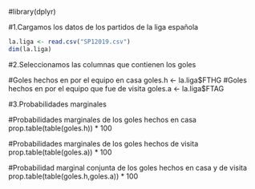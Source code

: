 #library(dplyr)

#1.Cargamos los datos de los partidos de la liga española
```R
la.liga <- read.csv("SP12019.csv")
dim(la.liga)
```
#2.Seleccionamos las columnas que contienen los goles 

#Goles hechos en por el equipo en casa
goles.h <- la.liga$FTHG 
#Goles hechos en por el equipo que fue de visita
goles.a <- la.liga$FTAG

#3.Probabilidades marginales

#Probabilidades marginales de los goles hechos en casa
prop.table(table(goles.h)) * 100

#Probabilidades marginales de los goles hechos de visita
prop.table(table(goles.a)) * 100

#Probabilidad marginal conjunta de los goles hechos en casa y de visita
prop.table(table(goles.h,goles.a)) * 100
